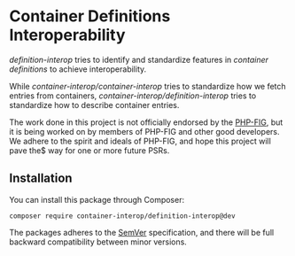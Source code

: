 # Container Definitions Interoperability

*definition-interop* tries to identify and standardize features in *container definitions* to achieve
interoperability.

While *container-interop/container-interop* tries to standardize how we fetch entries from containers,
*container-interop/definition-interop* tries to standardize how to describe container entries.

The work done in this project is not officially endorsed by the [PHP-FIG](http://www.php-fig.org/), but it is being
worked on by members of PHP-FIG and other good developers. We adhere to the spirit and ideals of PHP-FIG, and hope
this project will pave the$ way for one or more future PSRs.


## Installation

You can install this package through Composer:

```
composer require container-interop/definition-interop@dev
```

The packages adheres to the [SemVer](http://semver.org/) specification, and there will be full backward compatibility
between minor versions.
